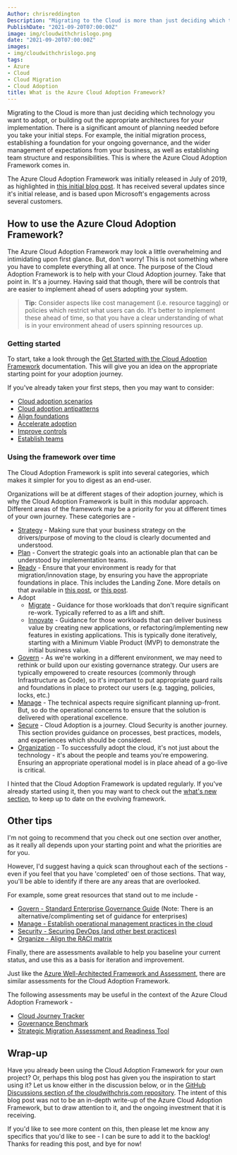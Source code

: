 ```yaml
---
Author: chrisreddington
Description: "Migrating to the Cloud is more than just deciding which technology you want to adopt, or building out the appropriate architectures for your implementation. There is a significant amount of planning needed before you take your initial steps. For example, the initial migration process, establishing a foundation for your ongoing governance, and the wider management of expectations from your business, as well as establishing team structure and responsibilities. This is where the Azure Cloud Adoption Framework comes in."
PublishDate: "2021-09-20T07:00:00Z"
image: img/cloudwithchrislogo.png
date: "2021-09-20T07:00:00Z"
images:
- img/cloudwithchrislogo.png
tags:
- Azure
- Cloud
- Cloud Migration
- Cloud Adoption
title: What is the Azure Cloud Adoption Framework?
---
```

Migrating to the Cloud is more than just deciding which technology you want to adopt, or building out the appropriate architectures for your implementation. There is a significant amount of planning needed before you take your initial steps. For example, the initial migration process, establishing a foundation for your ongoing governance, and the wider management of expectations from your business, as well as establishing team structure and responsibilities. This is where the Azure Cloud Adoption Framework comes in.

The Azure Cloud Adoption Framework was initially released in July of 2019, as highlighted in [this initial blog post](https://azure.microsoft.com/en-us/updates/introducing-the-microsoft-cloud-adoption-framework-for-azure/). It has received several updates since it's initial release, and is based upon Microsoft's engagements across several customers.

## How to use the Azure Cloud Adoption Framework?

The Azure Cloud Adoption Framework may look a little overwhelming and intimidating upon first glance. But, don't worry! This is not something where you have to complete everything all at once. The purpose of the Cloud Adoption Framework is to help with your Cloud Adoption journey. Take that point in. It's a journey. Having said that though, there will be controls that are easier to implement ahead of users adopting your system.

> **Tip:** Consider aspects like cost management (i.e. resource tagging) or policies which restrict what users can do. It's better to implement these ahead of time, so that you have a clear understanding of what is in your environment ahead of users spinning resources up.

### Getting started

To start, take a look through the [Get Started with the Cloud Adoption Framework](https://docs.microsoft.com/en-us/azure/cloud-adoption-framework/get-started/#cloud-adoption-scenarios) documentation. This will give you an idea on the appropriate starting point for your adoption journey. 

If you've already taken your first steps, then you may want to consider:

* [Cloud adoption scenarios](https://docs.microsoft.com/en-us/azure/cloud-adoption-framework/get-started/#cloud-adoption-scenarios)
* [Cloud adoption antipatterns](https://docs.microsoft.com/en-us/azure/cloud-adoption-framework/get-started/#cloud-adoption-antipatterns)
* [Align foundations](https://docs.microsoft.com/en-us/azure/cloud-adoption-framework/get-started/#align-foundation)
* [Accelerate adoption](https://docs.microsoft.com/en-us/azure/cloud-adoption-framework/get-started/#accelerate-adoption)
* [Improve controls](https://docs.microsoft.com/en-us/azure/cloud-adoption-framework/get-started/#improve-controls)
* [Establish teams](https://docs.microsoft.com/en-us/azure/cloud-adoption-framework/get-started/#establish-teams)

### Using the framework over time

The Cloud Adoption Framework is split into several categories, which makes it simpler for you to digest as an end-user.

Organizations will be at different stages of their adoption journey, which is why the Cloud Adoption Framework is built in this modular approach. Different areas of the framework may be a priority for you at different times of your own journey. These categories are -

* [Strategy](https://docs.microsoft.com/en-us/azure/cloud-adoption-framework/strategy/) - Making sure that your business strategy on the drivers/purpose of moving to the cloud is clearly documented and understood.
* [Plan](https://docs.microsoft.com/en-us/azure/cloud-adoption-framework/plan/) - Convert the strategic goals into an actionable plan that can be understood by implementation teams.
* [Ready](https://docs.microsoft.com/en-us/azure/cloud-adoption-framework/ready/) - Ensure that your environment is ready for that migration/innovation stage, by ensuring you have the appropriate foundations in place. This includes the Landing Zone. More details on that available in [this post](/episode/migrating-to-the-cloud/), or [this post](/episode/intro-to-landing-zones/).
* Adopt
  * [Migrate](https://docs.microsoft.com/en-us/azure/cloud-adoption-framework/migrate/) - Guidance for those workloads that don't require significant re-work. Typically referred to as a lift and shift.
  * [Innovate](https://docs.microsoft.com/en-us/azure/cloud-adoption-framework/innovate/) - Guidance for those workloads that can deliver business value by creating new applications, or refactoring/implementing new features in existing applications. This is typically done iteratively, starting with a Minimum Viable Product (MVP) to demonstrate the initial business value.
* [Govern](https://docs.microsoft.com/en-us/azure/cloud-adoption-framework/govern/) - As we're working in a different environment, we may need to rethink or build upon our existing governance strategy. Our users are typically empowered to create resources (commonly through Infrastructure as Code), so it's important to put appropriate guard rails and foundations in place to protect our users (e.g. tagging, policies, locks, etc.)
* [Manage](https://docs.microsoft.com/en-us/azure/cloud-adoption-framework/manage/) - The technical aspects require significant planning up-front. But, so do the operational concerns to ensure that the solution is delivered with operational excellence.
* [Secure](https://docs.microsoft.com/en-us/azure/cloud-adoption-framework/secure/) - Cloud Adoption is a journey. Cloud Security is another journey. This section provides guidance on processes, best practices, models, and experiences which should be considered.
* [Organization](https://docs.microsoft.com/en-us/azure/cloud-adoption-framework/organize/) - To successfully adopt the cloud, it's not just about the technology - it's about the people and teams you're empowering. Ensuring an appropriate operational model is in place ahead of a go-live is critical.

I hinted that the Cloud Adoption Framework is updated regularly. If you've already started using it, then you may want to check out the [what's new section](https://docs.microsoft.com/en-us/azure/cloud-adoption-framework/get-started/whats-new), to keep up to date on the evolving framework.

## Other tips

I'm not going to recommend that you check out one section over another, as it really all depends upon your starting point and what the priorities are for you.

However, I'd suggest having a quick scan throughout each of the sections - even if you feel that you have 'completed' oen of those sections. That way, you'll be able to identify if there are any areas that are overlooked.

For example, some great resources that stand out to me include -

* [Govern - Standard Enterprise Governance Guide](https://docs.microsoft.com/en-us/azure/cloud-adoption-framework/govern/guides/standard/) (Note: There is an alternative/complimenting set of guidance for enterprises)
* [Manage - Establish operational management practices in the cloud](https://docs.microsoft.com/en-us/azure/cloud-adoption-framework/manage/best-practices)
* [Security - Securing DevOps (and other best practices)](https://docs.microsoft.com/en-us/azure/cloud-adoption-framework/secure/best-practices/secure-devops)
* [Organize - Align the RACI matrix](https://docs.microsoft.com/en-us/azure/cloud-adoption-framework/organize/raci-alignment)

Finally, there are assessments available to help you baseline your current status, and use this as a basis for iteration and improvement.

Just like the [Azure Well-Architected Framework and Assessment](/blog/azure-well-architected-framework/), there are similar assessments for the Cloud Adoption Framework.

The following assessments may be useful in the context of the Azure Cloud Adoption Framework -

* [Cloud Journey Tracker](https://docs.microsoft.com/en-us/assessments/?mode=pre-assessment&id=cloud-journey-tracker)
* [Governance Benchmark](https://www.cafbaseline.com/)
* [Strategic Migration Assessment and Readiness Tool](https://docs.microsoft.com/en-us/assessments/?mode=pre-assessment&id=Strategic-Migration-Assessment)

## Wrap-up

Have you already been using the Cloud Adoption Framework for your own project? Or, perhaps this blog post has given you the inspiration to start using it? Let us know either in the discussion below, or in the [GitHub Discussions section of the cloudwithchris.com repository](https://github.com/CloudWithChris/cloudwithchris.com/discussions). The intent of this blog post was not to be an in-depth write-up of the Azure Cloud Adoption Framework, but to draw attention to it, and the ongoing investment that it is receiving.

If you'd like to see more content on this, then please let me know any specifics that you'd like to see - I can be sure to add it to the backlog! Thanks for reading this post, and bye for now!